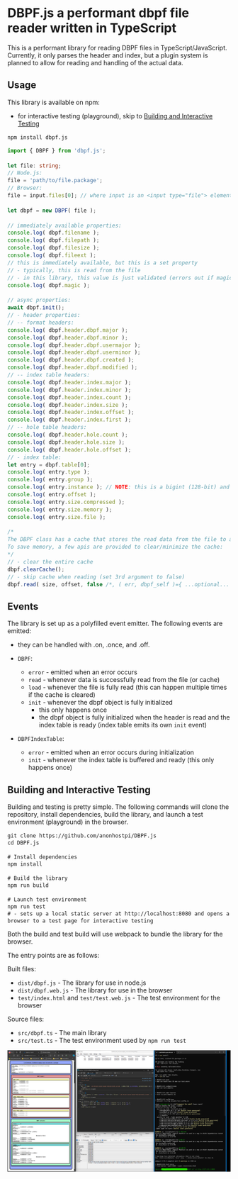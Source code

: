 # DBPF.js a performant dbpf file reader written in TypeScript

This is a performant library for reading DBPF files in TypeScript/JavaScript. Currently, it only parses the header and index, but a plugin system is planned to allow for reading and handling of the actual data.

## Usage

This library is available on npm:
- for interactive testing (playground), skip to [Building and Interactive Testing](#building-and-interactive-testing)

```pwsh
npm install dbpf.js
```

```typescript
import { DBPF } from 'dbpf.js';

let file: string;
// Node.js:
file = 'path/to/file.package';
// Browser:
file = input.files[0]; // where input is an <input type="file"> element

let dbpf = new DBPF( file );

// immediately available properties:
console.log( dbpf.filename );
console.log( dbpf.filepath );
console.log( dbpf.filesize );
console.log( dbpf.fileext );
// this is immediately available, but this is a set property
// - typically, this is read from the file
// - in this library, this value is just validated (errors out if magic number mismatches)
console.log( dbpf.magic );

// async properties:
await dbpf.init();
// - header properties:
// -- format headers:
console.log( dbpf.header.dbpf.major );
console.log( dbpf.header.dbpf.minor );
console.log( dbpf.header.dbpf.usermajor );
console.log( dbpf.header.dbpf.userminor );
console.log( dbpf.header.dbpf.created );
console.log( dbpf.header.dbpf.modified );
// -- index table headers:
console.log( dbpf.header.index.major );
console.log( dbpf.header.index.minor );
console.log( dbpf.header.index.count );
console.log( dbpf.header.index.size );
console.log( dbpf.header.index.offset );
console.log( dbpf.header.index.first );
// -- hole table headers:
console.log( dbpf.header.hole.count );
console.log( dbpf.header.hole.size );
console.log( dbpf.header.hole.offset );
// - index table:
let entry = dbpf.table[0];
console.log( entry.type );
console.log( entry.group );
console.log( entry.instance ); // NOTE: this is a bigint (128-bit) and not a number (64-bit)
console.log( entry.offset );
console.log( entry.size.compressed );
console.log( entry.size.memory );
console.log( entry.size.file );

/*
The DBPF class has a cache that stores the read data from the file to avoid rereads.
To save memory, a few apis are provided to clear/minimize the cache:
*/
// - clear the entire cache
dbpf.clearCache();
// - skip cache when reading (set 3rd argument to false)
dbpf.read( size, offset, false /*, ( err, dbpf_self )={ ...optional... } */ )

```

## Events

The library is set up as a polyfilled event emitter. The following events are emitted:
- they can be handled with .on, .once, and .off.

- `DBPF`:
  - `error` - emitted when an error occurs
  - `read` - whenever data is successfully read from the file (or cache)
  - `load` - whenever the file is fully read (this can happen multiple times if the cache is cleared)
  - `init` - whenever the dbpf object is fully initialized
    - this only happens once
    - the dbpf object is fully initialized when the header is read and the index table is ready (index table emits its own `init` event)
- `DBPFIndexTable`:
  - `error` - emitted when an error occurs during initialization
  - `init` - whenever the index table is buffered and ready (this only happens once)

## Building and Interactive Testing

Building and testing is pretty simple. The following commands will clone the repository, install dependencies, build the library, and launch a test environment (playground) in the browser.

```pwsh
git clone https://github.com/anonhostpi/DBPF.js
cd DBPF.js

# Install dependencies
npm install

# Build the library
npm run build

# Launch test environment
npm run test
# - sets up a local static server at http://localhost:8080 and opens a browser to a test page for interactive testing
```

Both the build and test build will use webpack to bundle the library for the browser.

The entry points are as follows:

Built files:
- `dist/dbpf.js` - The library for use in node.js
- `dist/dbpf.web.js` - The library for use in the browser
- `test/index.html` and `test/test.web.js` - The test environment for the browser

Source files:
- `src/dbpf.ts` - The main library
- `src/test.ts` - The test environment used by `npm run test`

![DBPF.js test environment](https://github.com/anonhostpi/DBPF.js/blob/main/docs/test.png)